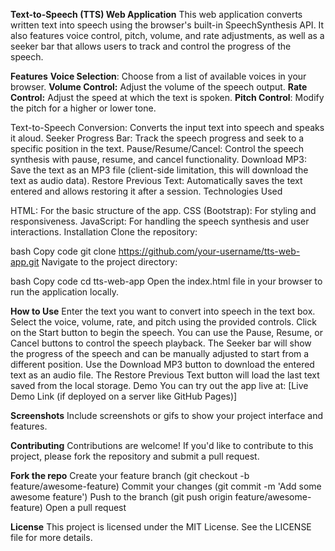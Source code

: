 **Text-to-Speech (TTS) Web Application**
This web application converts written text into speech using the browser's built-in SpeechSynthesis API. It also features voice control, pitch, volume, and rate adjustments, as well as a seeker bar that allows users to track and control the progress of the speech.

**Features**
**Voice Selection**: Choose from a list of available voices in your browser.
**Volume Control:** Adjust the volume of the speech output.
**Rate Control:** Adjust the speed at which the text is spoken.
**Pitch Control**: Modify the pitch for a higher or lower tone.

Text-to-Speech Conversion: Converts the input text into speech and speaks it aloud.
Seeker Progress Bar: Track the speech progress and seek to a specific position in the text.
Pause/Resume/Cancel: Control the speech synthesis with pause, resume, and cancel functionality.
Download MP3: Save the text as an MP3 file (client-side limitation, this will download the text as audio data).
Restore Previous Text: Automatically saves the text entered and allows restoring it after a session.
Technologies Used

HTML: For the basic structure of the app.
CSS (Bootstrap): For styling and responsiveness.
JavaScript: For handling the speech synthesis and user interactions.
Installation
Clone the repository:

bash
Copy code
git clone https://github.com/your-username/tts-web-app.git
Navigate to the project directory:

bash
Copy code
cd tts-web-app
Open the index.html file in your browser to run the application locally.

**How to Use**
Enter the text you want to convert into speech in the text box.
Select the voice, volume, rate, and pitch using the provided controls.
Click on the Start button to begin the speech.
You can use the Pause, Resume, or Cancel buttons to control the speech playback.
The Seeker bar will show the progress of the speech and can be manually adjusted to start from a different position.
Use the Download MP3 button to download the entered text as an audio file.
The Restore Previous Text button will load the last text saved from the local storage.
Demo
You can try out the app live at: [Live Demo Link (if deployed on a server like GitHub Pages)]

**Screenshots**
Include screenshots or gifs to show your project interface and features.


**Contributing**
Contributions are welcome! If you'd like to contribute to this project, please fork the repository and submit a pull request.

**Fork the repo**
Create your feature branch (git checkout -b feature/awesome-feature)
Commit your changes (git commit -m 'Add some awesome feature')
Push to the branch (git push origin feature/awesome-feature)
Open a pull request

**License**
This project is licensed under the MIT License. See the LICENSE file for more details.
